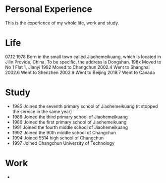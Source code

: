 # Personal Experience

This is the experience of my whole life, work and study.

# Life


07.12 1978 Born in the small town called Jiaohemeikuang, which is located in Jilin Provide, China. To be specific, the address is Dongshan.
198x Moved to No 1 Flat 1, Jianyi
1992 Moved to Changchun
2002.4 Went to Shanghai
2002.6 Went to Shenzhen
2002.9 Went to Beijing
2019.7 Went to Canada



# Study

- 1985 Joined the seventh primary school of Jiaohemeikuang (it stopped the service in the same year)
- 1986 Joined the third primary school of Jiaohemeikuang
- 1986 Joined the first primary school of Jiaohemeikuang
- 1991 Joined the fourth middle school of Jiaohemeikuang
- 1992 Joined the 90th middle school of Changchun
- 1994 Joined 5514 high school of Changchun
- 1997 Joined Changchun University of Technology


# Work

- 













